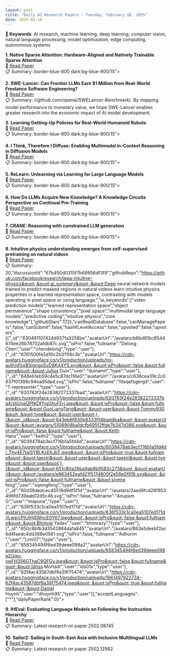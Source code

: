 ```yaml
---
layout: post
title: "Daily AI Research Papers - Tuesday, February 18, 2025"
date: 2025-02-18
---
```


**🔑 Keywords**: AI research, machine learning, deep learning, computer vision, natural language processing, model optimization, edge computing, autonomous systems

**1. Native Sparse Attention: Hardware-Aligned and Natively Trainable Sparse
  Attention**  
🔗 [Read Paper](https://huggingface.co/papers/2502.11089)  
📋 Summary: border-blue-800 dark:bg-blue-900/15">

**2. SWE-Lancer: Can Frontier LLMs Earn $1 Million from Real-World Freelance
  Software Engineering?**  
🔗 [Read Paper](https://huggingface.co/papers/2502.12115)  
📋 Summary: //github.com/openai/SWELancer-Benchmark). By mapping model performance
to monetary value, we hope SWE-Lancer enables greater research into the
economic impact of AI model development.

**3. Learning Getting-Up Policies for Real-World Humanoid Robots**  
🔗 [Read Paper](https://huggingface.co/papers/2502.12152)  
📋 Summary: border-blue-800 dark:bg-blue-900/15">

**4. I Think, Therefore I Diffuse: Enabling Multimodal In-Context Reasoning
  in Diffusion Models**  
🔗 [Read Paper](https://huggingface.co/papers/2502.10458)  
📋 Summary: border-blue-800 dark:bg-blue-900/15">

**5. ReLearn: Unlearning via Learning for Large Language Models**  
🔗 [Read Paper](https://huggingface.co/papers/2502.11190)  
📋 Summary: border-blue-800 dark:bg-blue-900/15">

**6. How Do LLMs Acquire New Knowledge? A Knowledge Circuits Perspective on
  Continual Pre-Training**  
🔗 [Read Paper](https://huggingface.co/papers/2502.11196)  
📋 Summary: border-blue-800 dark:bg-blue-900/15">

**7. CRANE: Reasoning with constrained LLM generation**  
🔗 [Read Paper](https://huggingface.co/papers/2502.09061)  
📋 Summary: border-blue-800 dark:bg-blue-900/15">

**8. Intuitive physics understanding emerges from self-supervised pretraining
  on natural videos**  
🔗 [Read Paper](https://huggingface.co/papers/2502.11831)  
📋 Summary: 20,&quot;discussionId&quot;:&quot;67b450d0315f7b69956df3f9&quot;,&quot;githubRepo&quot;:&quot;https://github.com/facebookresearch/jepa-intuitive-physics&quot;,&quot;ai_summary&quot;:&quot;Deep neural network models trained to predict masked regions in natural videos learn intuitive physics properties in a learned representation space, contrasting with models operating in pixel space or using language.&quot;,&quot;ai_keywords&quot;:[&quot;video prediction models&quot;,&quot;learned representation space&quot;,&quot;object permanence&quot;,&quot;shape consistency&quot;,&quot;pixel space&quot;,&quot;multimodal large language models&quot;,&quot;predictive coding&quot;,&quot;intuitive physics&quot;,&quot;core knowledge&quot;],&quot;githubStars&quot;:172},&quot;canReadDatabase&quot;:false,&quot;canManagePapers&quot;:false,&quot;canSubmit&quot;:false,&quot;hasHfLevelAccess&quot;:false,&quot;upvoted&quot;:false,&quot;upvoters&quot;:[{&quot;_id&quot;:&quot;630491107424d937fa3258be&quot;,&quot;avatarUrl&quot;:&quot;/avatars/b8bd81bc8544674ee26b78702afdb87c.svg&quot;,&quot;isPro&quot;:false,&quot;fullname&quot;:&quot;Delong Chen&quot;,&quot;user&quot;:&quot;chendelong&quot;,&quot;type&quot;:&quot;user&quot;},{&quot;_id&quot;:&quot;6761500fe5d10c2b311f8c3b&quot;,&quot;avatarUrl&quot;:&quot;https://cdn-avatars.huggingface.co/v1/production/uploads/no-auth/d1oji8SjgngoSvD8K44YS.png&quot;,&quot;isPro&quot;:false,&quot;fullname&quot;:&quot;Julius Duin&quot;,&quot;user&quot;:&quot;duinamit&quot;,&quot;type&quot;:&quot;user&quot;},{&quot;_id&quot;:&quot;648eb1eb59c4e5c87dc116e0&quot;,&quot;avatarUrl&quot;:&quot;/avatars/c636cea39c2c0937f01398c94ead5dad.svg&quot;,&quot;isPro&quot;:false,&quot;fullname&quot;:&quot;fdsqefsgergd&quot;,&quot;user&quot;:&quot;T-representer&quot;,&quot;type&quot;:&quot;user&quot;},{&quot;_id&quot;:&quot;620783f24e28382272337ba4&quot;,&quot;avatarUrl&quot;:&quot;https://cdn-avatars.huggingface.co/v1/production/uploads/620783f24e28382272337ba4/zkUveQPNiDfYjgGhuFErj.jpeg&quot;,&quot;isPro&quot;:false,&quot;fullname&quot;:&quot;GuoLiangTang&quot;,&quot;user&quot;:&quot;Tommy930&quot;,&quot;type&quot;:&quot;user&quot;},{&quot;_id&quot;:&quot;643eb6f830b8333f58baddba&quot;,&quot;avatarUrl&quot;:&quot;/avatars/5108908ba1dcfb695f2ffde7b347d386.svg&quot;,&quot;isPro&quot;:false,&quot;fullname&quot;:&quot;Keith Hans&quot;,&quot;user&quot;:&quot;keith2&quot;,&quot;type&quot;:&quot;user&quot;},{&quot;_id&quot;:&quot;6039478ab3ecf716b1a5fd4d&quot;,&quot;avatarUrl&quot;:&quot;https://cdn-avatars.huggingface.co/v1/production/uploads/6039478ab3ecf716b1a5fd4d/_Thy4E7taiSYBLKxEKJbT.jpeg&quot;,&quot;isPro&quot;:true,&quot;fullname&quot;:&quot;taesiri&quot;,&quot;user&quot;:&quot;taesiri&quot;,&quot;type&quot;:&quot;user&quot;},{&quot;_id&quot;:&quot;651c80a26ba9ab9b9582c273&quot;,&quot;avatarUrl&quot;:&quot;/avatars/e963452eafd21f517d800f2e58e0f918.svg&quot;,&quot;isPro&quot;:false,&quot;fullname&quot;:&quot;siyeng feng&quot;,&quot;user&quot;:&quot;siyengfeng&quot;,&quot;type&quot;:&quot;user&quot;},{&quot;_id&quot;:&quot;60d36dedcec45518d9df5f1d&quot;,&quot;avatarUrl&quot;:&quot;/avatars/2aed9fcd28f853496fd739aab02d5c46.svg&quot;,&quot;isPro&quot;:false,&quot;fullname&quot;:&quot;Anupam G&quot;,&quot;user&quot;:&quot;mapuna&quot;,&quot;type&quot;:&quot;user&quot;},{&quot;_id&quot;:&quot;636f533c1ca0ea5107ed171d&quot;,&quot;avatarUrl&quot;:&quot;https://cdn-avatars.huggingface.co/v1/production/uploads/636f533c1ca0ea5107ed171d/jLwsrcPtUiHj8WhcE0Y67.jpeg&quot;,&quot;isPro&quot;:false,&quot;fullname&quot;:&quot;Bhimraj Yadav&quot;,&quot;user&quot;:&quot;bhimrazy&quot;,&quot;type&quot;:&quot;user&quot;},{&quot;_id&quot;:&quot;650c8bfb3d3542884da1a845&quot;,&quot;avatarUrl&quot;:&quot;/avatars/863a5deebf2ac6d4faedc4dd368e0561.svg&quot;,&quot;isPro&quot;:false,&quot;fullname&quot;:&quot;Adhurim &quot;,&quot;user&quot;:&quot;Limi07&quot;,&quot;type&quot;:&quot;user&quot;},{&quot;_id&quot;:&quot;658345494f6ed39deee098a2&quot;,&quot;avatarUrl&quot;:&quot;https://cdn-avatars.huggingface.co/v1/production/uploads/658345494f6ed39deee098a2/zqu-vwFH356GThaC9QFGy.jpeg&quot;,&quot;isPro&quot;:false,&quot;fullname&quot;:&quot;Idriss Mortadi&quot;,&quot;user&quot;:&quot;ids01x&quot;,&quot;type&quot;:&quot;user&quot;},{&quot;_id&quot;:&quot;62f4ac43567dbf9a39f75474&quot;,&quot;avatarUrl&quot;:&quot;https://cdn-avatars.huggingface.co/v1/production/uploads/1661497922734-62f4ac43567dbf9a39f75474.jpeg&quot;,&quot;isPro&quot;:true,&quot;fullname&quot;:&quot;Daniel Huynh&quot;,&quot;user&quot;:&quot;dhuynh95&quot;,&quot;type&quot;:&quot;user&quot;}],&quot;acceptLanguages&quot;:[&quot;*&quot;],&quot;dailyPaperRank&quot;:0}">

**9. IHEval: Evaluating Language Models on Following the Instruction
  Hierarchy**  
🔗 [Read Paper](https://huggingface.co/papers/2502.08745)  
📋 Summary: Latest research on paper 2502.08745

**10. Sailor2: Sailing in South-East Asia with Inclusive Multilingual LLMs**  
🔗 [Read Paper](https://huggingface.co/papers/2502.12982)  
📋 Summary: Latest research on paper 2502.12982
